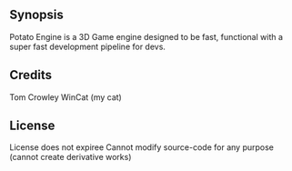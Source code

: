 ## Synopsis

Potato Engine is a 3D Game engine designed to be fast, functional with a super fast development pipeline for devs.

## Credits

Tom Crowley
WinCat (my cat)

## License

License does not expiree
Cannot modify source-code for any purpose (cannot create derivative works)
